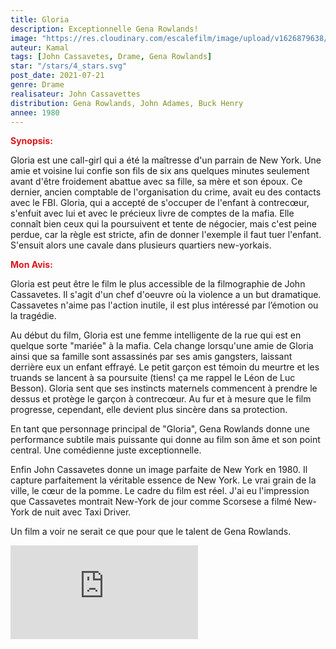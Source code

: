 ```yaml
---
title: Gloria
description: Exceptionnelle Gena Rowlands!
image: "https://res.cloudinary.com/escalefilm/image/upload/v1626879638/Gloria_dznqdg.jpg"
auteur: Kamal
tags: [John Cassavetes, Drame, Gena Rowlands]
star: "/stars/4_stars.svg"
post_date: 2021-07-21
genre: Drame
realisateur: John Cassavettes
distribution: Gena Rowlands, John Adames, Buck Henry
annee: 1980
---
```

<span style="color:#db161c">**Synopsis:**</span>

Gloria est une call-girl qui a été la maîtresse d'un parrain de New York. Une amie et voisine lui confie son fils de six ans quelques minutes seulement avant d'être froidement abattue avec sa fille, sa mère et son époux. Ce dernier, ancien comptable de l'organisation du crime, avait eu des contacts avec le FBI. Gloria, qui a accepté de s'occuper de l'enfant à contrecœur, s'enfuit avec lui et avec le précieux livre de comptes de la mafia. Elle connaît bien ceux qui la poursuivent et tente de négocier, mais c'est peine perdue, car la règle est stricte, afin de donner l'exemple il faut tuer l'enfant. S'ensuit alors une cavale dans plusieurs quartiers new-yorkais.

<span style="color:#db161c">**Mon Avis:**</span>

Gloria est peut être le film le plus accessible de la filmographie de John Cassavetes. Il s'agit d'un chef d'oeuvre où la violence a un but dramatique. Cassavetes n'aime pas l'action inutile, il est plus intéressé par l’émotion ou la tragédie.

Au début du film, Gloria est une femme intelligente de la rue qui est en quelque sorte "mariée" à la mafia. Cela change lorsqu'une amie de Gloria ainsi que sa famille sont assassinés par ses amis gangsters, laissant derrière eux un enfant effrayé. Le petit garçon est témoin du meurtre et les truands se lancent à sa poursuite (tiens! ça me rappel le Léon de Luc Besson). Gloria sent que ses instincts maternels commencent à prendre le dessus et protège le garçon à contrecœur. Au fur et à mesure que le film progresse, cependant, elle devient plus sincère dans sa protection.

En tant que personnage principal de "Gloria", Gena Rowlands donne une performance subtile mais puissante qui donne au film son âme et son point central. Une comédienne juste exceptionnelle.

Enfin John Cassavetes donne un image parfaite de New York en 1980. Il capture parfaitement la véritable essence de New York. Le vrai grain de la ville, le cœur de la pomme. Le cadre du film est réel. J'ai eu l'impression que Cassavetes montrait New-York de jour comme Scorsese a filmé New-York de nuit avec Taxi Driver. 

Un film a voir ne serait ce que pour que le talent de Gena Rowlands.

<div>
    <iframe src="https://www.youtube.com/embed/12ql7orFSgQ" title="YouTube video player" frameborder="0" allow="accelerometer; autoplay; clipboard-write; encrypted-media; gyroscope; picture-in-picture" allowfullscreen></iframe>
</div>